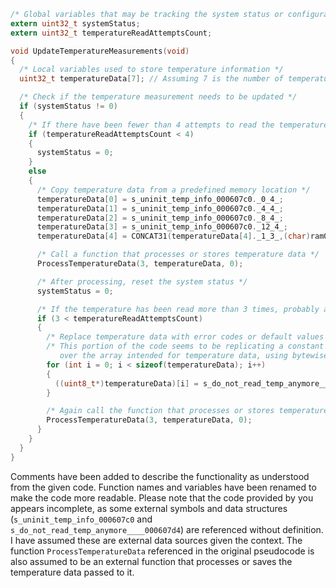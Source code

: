 ```c
/* Global variables that may be tracking the system status or configuration */
extern uint32_t systemStatus;
extern uint32_t temperatureReadAttemptsCount;

void UpdateTemperatureMeasurements(void)
{
  /* Local variables used to store temperature information */
  uint32_t temperatureData[7]; // Assuming 7 is the number of temperature sensors or data points

  /* Check if the temperature measurement needs to be updated */
  if (systemStatus != 0)
  {
    /* If there have been fewer than 4 attempts to read the temperature, reset the status */
    if (temperatureReadAttemptsCount < 4)
    {
      systemStatus = 0;
    }
    else
    {
      /* Copy temperature data from a predefined memory location */
      temperatureData[0] = s_uninit_temp_info_000607c0._0_4_;
      temperatureData[1] = s_uninit_temp_info_000607c0._4_4_;
      temperatureData[2] = s_uninit_temp_info_000607c0._8_4_;
      temperatureData[3] = s_uninit_temp_info_000607c0._12_4_;
      temperatureData[4] = CONCAT31(temperatureData[4]._1_3_,(char)ram0x000607d0);

      /* Call a function that processes or stores temperature data */
      ProcessTemperatureData(3, temperatureData, 0);

      /* After processing, reset the system status */
      systemStatus = 0;

      /* If the temperature has been read more than 3 times, probably an error condition */
      if (3 < temperatureReadAttemptsCount)
      {
        /* Replace temperature data with error codes or default values */
        /* This portion of the code seems to be replicating a constant string (possibly error message)
           over the array intended for temperature data, using bytewise assignment. */
        for (int i = 0; i < sizeof(temperatureData); i++)
        {
          ((uint8_t*)temperatureData)[i] = s_do_not_read_temp_anymore____000607d4[i];
        }

        /* Again call the function that processes or stores temperature data */
        ProcessTemperatureData(3, temperatureData, 0);
      }
    }
  }
}
```

Comments have been added to describe the functionality as understood from the given code. Function names and variables have been renamed to make the code more readable. Please note that the code provided by you appears incomplete, as some external symbols and data structures (`s_uninit_temp_info_000607c0` and `s_do_not_read_temp_anymore____000607d4`) are referenced without definition. I have assumed these are external data sources given the context. The function `ProcessTemperatureData` referenced in the original pseudocode is also assumed to be an external function that processes or saves the temperature data passed to it.
